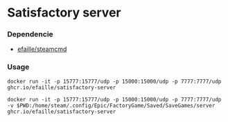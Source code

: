 # Satisfactory server

### Dependencie

- [efaille/steamcmd]

### Usage

```
docker run -it -p 15777:15777/udp -p 15000:15000/udp -p 7777:7777/udp ghcr.io/efaille/satisfactory-server
```

```
docker run -it -p 15777:15777/udp -p 15000:15000/udp -p 7777:7777/udp -v $PWD:/home/steam/.config/Epic/FactoryGame/Saved/SaveGames/server ghcr.io/efaille/satisfactory-server
```

[efaille/steamcmd]: //github.com/efaille/dockerfiles/tree/master/steamcmd
